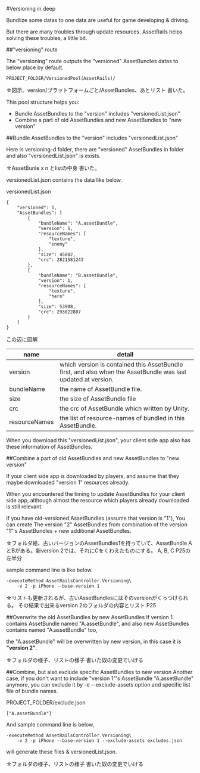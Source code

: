 #Versioning in deep

Bundlize some datas to one data are useful for game developing & driving.

But there are many troubles through update resources.
AssetRails helps solving these troubles, a little bit.


##"versioning" route

The "versioning" route outputs the "versioned" AssetBundles datas to below place by default.

	PROJECT_FOLDER/VersionedPool(AssetRails)/

☆図示、version/プラットフォームごと/AssetBundles、あとリスト
書いた。

This pool structure helps you:

* Bundle AssetBundles to the "version" includes "versionedList.json"
* Combine a part of old AssetBundles and new AssetBundles to "new version"


##Bundle AssetBundles to the "version" includes "versionedList.json"

Here is versioning-d folder, there are "versioned" AssetBundles in folder and also "versionedList.json" is exists.

☆AssetBunle x n とlistの中身
書いた。

versionedList.json contains the data like below.

versionedList.json
	
	{
		"versioned": 1,
		"AssetBundles": [
			{
				"bundleName": "A.assetBundle",
				"version": 1,
				"resourceNames": [
					"texture",
					"enemy"
				],
				"size": 45802,
				"crc": 2821581243
			},
			{
				"bundleName": "B.assetBundle",
				"version": 1,
				"resourceNames": [
					"texture",
					"hero"
				],
				"size": 53908,
				"crc": 293022807
			}
		]
	}
	
この辺に図解

name | detail
---|---
version | which version is contained this AssetBundle first, and also when the AssetBundle was last updated at version.
bundleName | the name of AssetBundle file.
size | the size of AssetBundle file
crc | the crc of AssetBundle which written by Unity.
resourceNames | the list of resource-names of bundled in this AssetBundle.

When you download this "versionedList.json", your client side app also has these information of AssetBundles.


##Combine a part of old AssetBundles and new AssetBundles to "new version"

If your client side app is downloaded by players,
and assume that they maybe downloaded "version 1" resources already.

When you encountered the timing to update AssetBundles for your client side app,
although almost the resource which players already downloaded is still relevant.

If you have old-versioned AssetBundles (assume that version is "1"),
You can create The version "2" AssetBundles from combination of the version "1"'s AssetBundles + new additional AssetBundles.

☆フォルダ絵、古いバージョンのAssetBundles1を持っていて、AssetBundle AとBがある。新version 2では、それにCをくわえたものにする。
A, B, C P25の左半分

sample command line is like below.

	-executeMethod AssetRailsController.Versioning\
		-v 2 -p iPhone --base-version 1

☆リストも更新されるが、古いAssetBundlesにはそのversionがくっつけられる。
その結果で出来るversion 2のフォルダの内容とリスト
P25


##Overwrite the old AssetBundles by new AssetBundles
If version 1 contains AssetBundle named "A.assetBundle", and also new AssetBundles contains named "A.assetBundle" too,

the "A.assetBundle" will be overwritten by new version, in this case it is **"version 2"**.

☆フォルダの様子、リストの様子
書いた奴の変更でいける

##Combine, but also exclude specific AssetBundles to new version
Another case, if you don't want to include "version 1"'s AssetBundle "A.assetBundle" anymore,
you can exclude it by -e --exclude-assets option and specific list file of bundle names.

PROJECT_FOLDER/exclude.json

	["A.assetBundle"]
	

And sample command line is below,

	-executeMethod AssetRailsController.Versioning\
		-v 2 -p iPhone --base-version 1 --exclude-assets excludes.json


will generate these files & versionedList.json.


☆フォルダの様子、リストの様子
書いた奴の変更でいける

